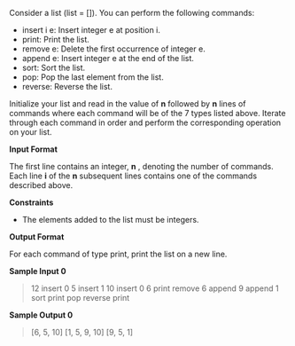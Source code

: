 Consider a list (list = []). You can perform the following commands:

* insert i e: Insert integer e at position i.
* print: Print the list.
* remove e: Delete the first occurrence of integer e.
* append e: Insert integer e at the end of the list.
* sort: Sort the list.
* pop: Pop the last element from the list.
* reverse: Reverse the list.

Initialize your list and read in the value of **n** followed by **n** lines of commands where each command will be of the 7 types listed above. Iterate through each command in order and perform the corresponding operation on your list.

**Input Format**

The first line contains an integer, **n** , denoting the number of commands.
Each line **i** of the **n** subsequent lines contains one of the commands described above.

**Constraints**

* The elements added to the list must be integers.

**Output Format**

For each command of type print, print the list on a new line.

**Sample Input 0**

>12
>insert 0 5
>insert 1 10
>insert 0 6
>print
>remove 6
>append 9
>append 1
>sort
>print
>pop
>reverse
>print

**Sample Output 0**

>[6, 5, 10]
>[1, 5, 9, 10]
>[9, 5, 1]

